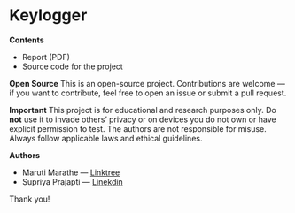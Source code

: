 # Keylogger

**Contents**
- Report (PDF)
- Source code for the project

**Open Source**
This is an open-source project. Contributions are welcome — if you want to contribute, feel free to open an issue or submit a pull request.

**Important**
This project is for educational and research purposes only. Do **not** use it to invade others’ privacy or on devices you do not own or have explicit permission to test. The authors are not responsible for misuse. Always follow applicable laws and ethical guidelines.

**Authors**
- Maruti Marathe — [Linktree](https://linktr.ee/ryuzakila)
- Supriya Prajapti — [Linekdin](https://www.linkedin.com/in/supriya-prajapati-b84126232) 

Thank you!
